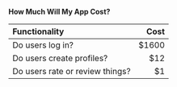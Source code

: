 **How Much Will My App Cost?**

| Functionality                   | Cost  |
| :----------------------------   | -----:|
| Do users log in?                | $1600 |
| Do users create profiles?       |   $12 |
| Do users rate or review things? |    $1 |
